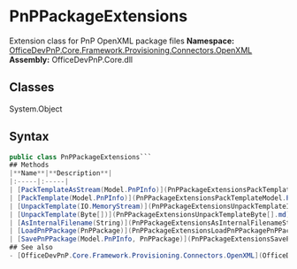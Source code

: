 # PnPPackageExtensions
Extension class for PnP OpenXML package files
**Namespace:** [OfficeDevPnP.Core.Framework.Provisioning.Connectors.OpenXML](OfficeDevPnP.Core.Framework.Provisioning.Connectors.OpenXML.md)
**Assembly:** OfficeDevPnP.Core.dll
## Classes
System.Object
## Syntax
```C#
public class PnPPackageExtensions```
## Methods
|**Name**|**Description**|
|:-----|:-----|
| [PackTemplateAsStream(Model.PnPInfo)](PnPPackageExtensionsPackTemplateAsStreamModel.PnPInfo.md) | 
| [PackTemplate(Model.PnPInfo)](PnPPackageExtensionsPackTemplateModel.PnPInfo.md) | 
| [UnpackTemplate(IO.MemoryStream)](PnPPackageExtensionsUnpackTemplateIO.MemoryStream.md) | 
| [UnpackTemplate(Byte[])](PnPPackageExtensionsUnpackTemplateByte[].md) | 
| [AsInternalFilename(String)](PnPPackageExtensionsAsInternalFilenameString.md) | 
| [LoadPnPPackage(PnPPackage)](PnPPackageExtensionsLoadPnPPackagePnPPackage.md) | 
| [SavePnPPackage(Model.PnPInfo, PnPPackage)](PnPPackageExtensionsSavePnPPackageModel.PnPInfoPnPPackage.md) | 
## See also
- [OfficeDevPnP.Core.Framework.Provisioning.Connectors.OpenXML](OfficeDevPnP.Core.Framework.Provisioning.Connectors.OpenXML.md)
